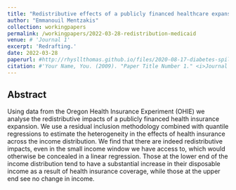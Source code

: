 ```yaml
---
title: "Redistributive effects of a publicly financed healthcare expansion"
author: "Emmanouil Mentzakis"
collection: workingpapers
permalink: /workingpapers/2022-03-28-redistribution-medicaid
venue: # 'Journal 1'
excerpt: 'Redrafting.'
date: 2022-03-28
paperurl: #http://rhysllthomas.github.io/files/2020-08-17-diabetes-spillover.pdf
citation: #'Your Name, You. (2009). "Paper Title Number 1." <i>Journal 1</i>. 1(1).'
---
```


## Abstract

Using data from the Oregon Health Insurance Experiment (OHIE) we analyse the redistributive impacts of a publicly financed health insurance expansion. We use a residual inclusion methodology combined with quantile regressions to estimate the heterogeneity in the effects of health insurance across the income distribution. We find that there are indeed redistributive impacts, even in the small income window we have access to, which would otherwise be concealed in a linear regression. Those at the lower end of the income distribution tend to have a substantial increase in their disposable income as a result of health insurance coverage, while those at the upper end see no change in income.
